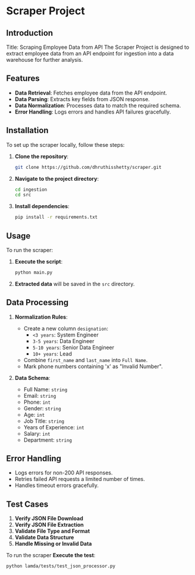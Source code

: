 # Scraper Project

## Introduction
Title: Scraping Employee Data from API
The Scraper Project is designed to extract employee data from an API endpoint for ingestion into a data warehouse for further analysis.

## Features
- **Data Retrieval**: Fetches employee data from the API endpoint.
- **Data Parsing**: Extracts key fields from JSON response.
- **Data Normalization**: Processes data to match the required schema.
- **Error Handling**: Logs errors and handles API failures gracefully.

## Installation
To set up the scraper locally, follow these steps:

1. **Clone the repository**:
   ```bash
   git clone https://github.com/dhruthisshetty/scraper.git
   ```
2. **Navigate to the project directory**:
   ```bash
   cd ingestion
   cd src
   ```
3. **Install dependencies**:
   ```bash
   pip install -r requirements.txt
   ```

## Usage
To run the scraper:

1. **Execute the script**:
   ```bash
   python main.py
   ```
2. **Extracted data** will be saved in the `src` directory.

## Data Processing
1. **Normalization Rules**:
   - Create a new column `designation`:
     - `<3 years`: System Engineer
     - `3-5 years`: Data Engineer
     - `5-10 years`: Senior Data Engineer
     - `10+ years`: Lead
   - Combine `first_name` and `last_name` into `Full Name`.
   - Mark phone numbers containing 'x' as "Invalid Number".
   
2. **Data Schema**:
   - Full Name: `string`
   - Email: `string`
   - Phone: `int`
   - Gender: `string`
   - Age: `int`
   - Job Title: `string`
   - Years of Experience: `int`
   - Salary: `int`
   - Department: `string`

## Error Handling
- Logs errors for non-200 API responses.
- Retries failed API requests a limited number of times.
- Handles timeout errors gracefully.

## Test Cases
1. **Verify JSON File Download**
2. **Verify JSON File Extraction**
3. **Validate File Type and Format**
4. **Validate Data Structure**
5. **Handle Missing or Invalid Data**

To run the scraper
**Execute the test**:
   ```bash
   python lamda/tests/test_json_processor.py
   ```


